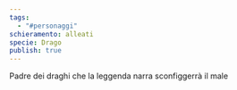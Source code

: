 ```yaml
---
tags:
  - "#personaggi"
schieramento: alleati
specie: Drago
publish: true
---
```

Padre dei draghi che la leggenda narra sconfiggerrà il male